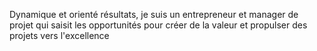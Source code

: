 Dynamique et orienté résultats, je suis un entrepreneur et manager de projet qui saisit les opportunités pour créer de la valeur et propulser des projets vers l'excellence
